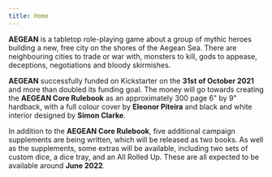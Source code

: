 ```yaml
---
title: Home
---
```


**AEGEAN** is a tabletop role-playing game about a group of mythic heroes building a new, free city on the shores of the Aegean Sea. There are neighbouring cities to trade or war with, monsters to kill, gods to appease, deceptions, negotiations and bloody skirmishes.

**AEGEAN** successfully funded on Kickstarter on the **31st of October 2021** and more than doubled its funding goal. The money will go towards creating the **AEGEAN Core Rulebook** as an approximately 300 page 6" by 9" hardback, with a full colour cover by **Eleonor Piteira** and black and white interior designed by **Simon Clarke**.

In addition to the **AEGEAN Core Rulebook**, five additional campaign supplements are being written, which will be released as two books. As well as the supplements, some extras will be available, including two sets of custom dice, a dice tray, and an All Rolled Up. These are all expected to be available around **June 2022**.
